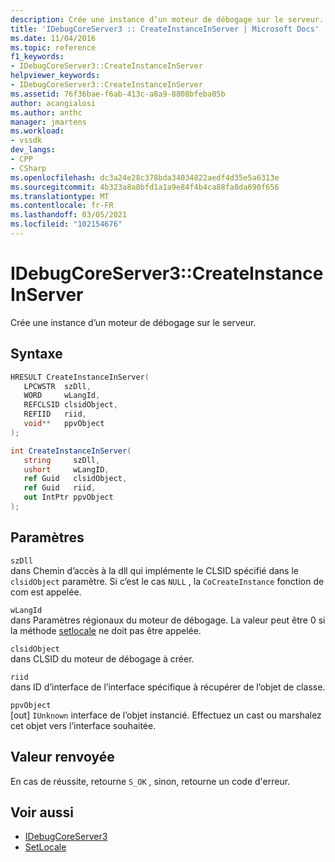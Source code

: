 ```yaml
---
description: Crée une instance d’un moteur de débogage sur le serveur.
title: 'IDebugCoreServer3 :: CreateInstanceInServer | Microsoft Docs'
ms.date: 11/04/2016
ms.topic: reference
f1_keywords:
- IDebugCoreServer3::CreateInstanceInServer
helpviewer_keywords:
- IDebugCoreServer3::CreateInstanceInServer
ms.assetid: 76f36bae-f6ab-413c-a8a9-8808bfeba05b
author: acangialosi
ms.author: anthc
manager: jmartens
ms.workload:
- vssdk
dev_langs:
- CPP
- CSharp
ms.openlocfilehash: dc3a24e28c378bda34034822aedf4d35e5a6313e
ms.sourcegitcommit: 4b323a8a8bfd1a1a9e84f4b4ca88fa8da690f656
ms.translationtype: MT
ms.contentlocale: fr-FR
ms.lasthandoff: 03/05/2021
ms.locfileid: "102154676"
---
```

# <a name="idebugcoreserver3createinstanceinserver"></a>IDebugCoreServer3::CreateInstanceInServer
Crée une instance d’un moteur de débogage sur le serveur.

## <a name="syntax"></a>Syntaxe

```cpp
HRESULT CreateInstanceInServer(
   LPCWSTR  szDll,
   WORD     wLangId,
   REFCLSID clsidObject,
   REFIID   riid,
   void**   ppvObject
);
```

```csharp
int CreateInstanceInServer(
   string     szDll,
   ushort     wLangID,
   ref Guid   clsidObject,
   ref Guid   riid,
   out IntPtr ppvObject
);
```

## <a name="parameters"></a>Paramètres
`szDll`\
dans Chemin d’accès à la dll qui implémente le CLSID spécifié dans le `clsidObject` paramètre. Si c’est le cas `NULL` , la `CoCreateInstance` fonction de com est appelée.

`wLangId`\
dans Paramètres régionaux du moteur de débogage. La valeur peut être 0 si la méthode [setlocale](../../../extensibility/debugger/reference/idebugengine2-setlocale.md) ne doit pas être appelée.

`clsidObject`\
dans CLSID du moteur de débogage à créer.

`riid`\
dans ID d’interface de l’interface spécifique à récupérer de l’objet de classe.

`ppvObject`\
[out] `IUnknown` interface de l’objet instancié. Effectuez un cast ou marshalez cet objet vers l’interface souhaitée.

## <a name="return-value"></a>Valeur renvoyée
 En cas de réussite, retourne `S_OK` , sinon, retourne un code d'erreur.

## <a name="see-also"></a>Voir aussi
- [IDebugCoreServer3](../../../extensibility/debugger/reference/idebugcoreserver3.md)
- [SetLocale](../../../extensibility/debugger/reference/idebugengine2-setlocale.md)

